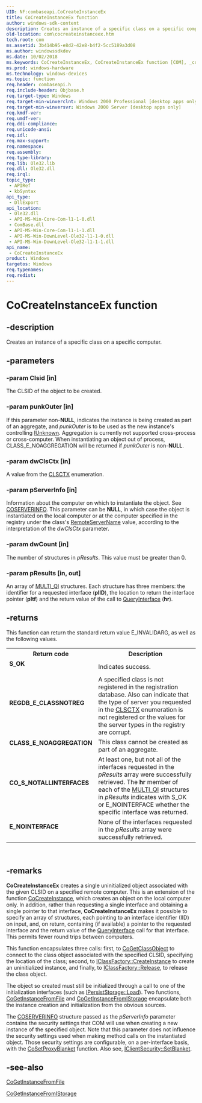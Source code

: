 ```yaml
---
UID: NF:combaseapi.CoCreateInstanceEx
title: CoCreateInstanceEx function
author: windows-sdk-content
description: Creates an instance of a specific class on a specific computer.
old-location: com\cocreateinstanceex.htm
tech.root: com
ms.assetid: 3b414b95-e8d2-42e8-b4f2-5cc5189a3d08
ms.author: windowssdkdev
ms.date: 10/02/2018
ms.keywords: CoCreateInstanceEx, CoCreateInstanceEx function [COM], _com_CoCreateInstanceEx, com.cocreateinstanceex, combaseapi/CoCreateInstanceEx
ms.prod: windows-hardware
ms.technology: windows-devices
ms.topic: function
req.header: combaseapi.h
req.include-header: Objbase.h
req.target-type: Windows
req.target-min-winverclnt: Windows 2000 Professional [desktop apps only]
req.target-min-winversvr: Windows 2000 Server [desktop apps only]
req.kmdf-ver: 
req.umdf-ver: 
req.ddi-compliance: 
req.unicode-ansi: 
req.idl: 
req.max-support: 
req.namespace: 
req.assembly: 
req.type-library: 
req.lib: Ole32.lib
req.dll: Ole32.dll
req.irql: 
topic_type:
 - APIRef
 - kbSyntax
api_type:
 - DllExport
api_location:
 - Ole32.dll
 - API-MS-Win-Core-Com-l1-1-0.dll
 - ComBase.dll
 - API-MS-Win-Core-Com-l1-1-1.dll
 - API-MS-Win-DownLevel-Ole32-l1-1-0.dll
 - API-MS-Win-DownLevel-Ole32-l1-1-1.dll
api_name:
 - CoCreateInstanceEx
product: Windows
targetos: Windows
req.typenames: 
req.redist: 
---
```


# CoCreateInstanceEx function


## -description


Creates an instance of a specific class on a specific computer.


## -parameters




### -param Clsid [in]

The CLSID of the object to be created.


### -param punkOuter [in]

If this parameter non-<b>NULL</b>, indicates the instance is being created as part of an aggregate, and <i>punkOuter</i> is to be used as the new instance's controlling <a href="https://msdn.microsoft.com/33f1d79a-33fc-4ce5-a372-e08bda378332">IUnknown</a>. Aggregation is currently not supported cross-process or cross-computer. When instantiating an object out of process, CLASS_E_NOAGGREGATION will be returned if <i>punkOuter</i> is non-<b>NULL</b>.


### -param dwClsCtx [in]

A value from the <a href="https://msdn.microsoft.com/dcb82ff2-56e4-4c7e-a621-7ffd0f1a9d8e">CLSCTX</a> enumeration.


### -param pServerInfo [in]

Information about the computer on which to instantiate the object. See <a href="https://msdn.microsoft.com/88c94a7f-5cf0-4d61-833f-91cba45d8624">COSERVERINFO</a>. This parameter can be <b>NULL</b>, in which case the object is instantiated on the local computer or at the computer specified in the registry under the class's <a href="https://msdn.microsoft.com/0413564e-e8ba-4e6e-ad29-62997c63aab3">RemoteServerName</a> value, according to the interpretation of the <i>dwClsCtx</i> parameter.


### -param dwCount [in]

The number of structures in <i>pResults</i>. This value must be greater than 0.


### -param pResults [in, out]

An array of <a href="https://msdn.microsoft.com/845040c9-fad4-4ac8-856d-d35edbf48ec9">MULTI_QI</a> structures. Each structure has three members: the identifier for a requested interface (<b>pIID</b>), the location to return the interface pointer (<b>pItf</b>) and the return value of the call to <a href="https://msdn.microsoft.com/54d5ff80-18db-43f2-b636-f93ac053146d">QueryInterface</a> (<b>hr</b>).


## -returns



This function can return the standard return value E_INVALIDARG, as well as the following values.

<table>
<tr>
<th>Return code</th>
<th>Description</th>
</tr>
<tr>
<td width="40%">
<dl>
<dt><b>S_OK</b></dt>
</dl>
</td>
<td width="60%">
Indicates success.

</td>
</tr>
<tr>
<td width="40%">
<dl>
<dt><b>REGDB_E_CLASSNOTREG</b></dt>
</dl>
</td>
<td width="60%">
A specified class is not registered in the registration database. Also can indicate that the type of server you requested in the <a href="https://msdn.microsoft.com/dcb82ff2-56e4-4c7e-a621-7ffd0f1a9d8e">CLSCTX</a> enumeration is not registered or the values for the server types in the registry are corrupt.

</td>
</tr>
<tr>
<td width="40%">
<dl>
<dt><b>CLASS_E_NOAGGREGATION</b></dt>
</dl>
</td>
<td width="60%">
This class cannot be created as part of an aggregate.

</td>
</tr>
<tr>
<td width="40%">
<dl>
<dt><b>CO_S_NOTALLINTERFACES</b></dt>
</dl>
</td>
<td width="60%">
At least one, but not all of the interfaces requested in the <i>pResults</i> array were successfully retrieved. The <b>hr</b> member of each of the <a href="https://msdn.microsoft.com/845040c9-fad4-4ac8-856d-d35edbf48ec9">MULTI_QI</a> structures in <i>pResults</i> indicates with S_OK or E_NOINTERFACE whether the specific interface was returned.

</td>
</tr>
<tr>
<td width="40%">
<dl>
<dt><b>E_NOINTERFACE</b></dt>
</dl>
</td>
<td width="60%">
None of the interfaces requested in the <i>pResults</i> array were successfully retrieved.

</td>
</tr>
</table>
 




## -remarks



<b>CoCreateInstanceEx</b> creates a single uninitialized object associated with the given CLSID on a specified remote computer. This is an extension of the function <a href="https://msdn.microsoft.com/7295a55b-12c7-4ed0-a7a4-9ecee16afdec">CoCreateInstance</a>, which creates an object on the local computer only. In addition, rather than requesting a single interface and obtaining a single pointer to that interface, <b>CoCreateInstanceEx</b> makes it possible to specify an array of structures, each pointing to an interface identifier (IID) on input, and, on return, containing (if available) a pointer to the requested interface and the return value of the <a href="https://msdn.microsoft.com/54d5ff80-18db-43f2-b636-f93ac053146d">QueryInterface</a> call for that interface. This permits fewer round trips between computers.

This function encapsulates three calls: first, to <a href="https://msdn.microsoft.com/65e758ce-50a4-49e8-b3b2-0cd148d2781a">CoGetClassObject</a> to connect to the class object associated with the specified CLSID, specifying the location of the class; second, to <a href="https://msdn.microsoft.com/45d34150-9e0b-4a76-a784-c81434ec73b8">IClassFactory::CreateInstance</a> to create an uninitialized instance, and finally, to <a href="https://msdn.microsoft.com/4b494c6f-f0ee-4c35-ae45-ed956f40dc7a">IClassFactory::Release</a>, to release the class object. 



The object so created must still be initialized through a call to one of the initialization interfaces (such as <a href="https://msdn.microsoft.com/34379b8d-4e00-49cd-9fd1-65f88746c61a">IPersistStorage::Load</a>). Two functions, <a href="https://msdn.microsoft.com/f8a22f5f-a21f-49e7-bd6c-ca987206ee46">CoGetInstanceFromFile</a> and <a href="https://msdn.microsoft.com/6a77770c-b7e1-4d29-9c4b-331b5950a635">CoGetInstanceFromIStorage</a> encapsulate both the instance creation and initialization from the obvious sources.

The <a href="https://msdn.microsoft.com/88c94a7f-5cf0-4d61-833f-91cba45d8624">COSERVERINFO</a> structure passed as the <i>pServerInfo</i> parameter contains the security settings that COM will use when creating a new instance of the specified object. Note that this parameter does not influence the security settings used when making method calls on the instantiated object. Those security settings are configurable, on a per-interface basis, with the <a href="https://msdn.microsoft.com/c2e5e681-8fa5-4b02-b59d-ba796eb0dccf">CoSetProxyBlanket</a> function. Also see, <a href="https://msdn.microsoft.com/adb35089-2846-4782-8c96-d3d1e14beed9">IClientSecurity::SetBlanket</a>.





## -see-also




<a href="https://msdn.microsoft.com/f8a22f5f-a21f-49e7-bd6c-ca987206ee46">CoGetInstanceFromFile</a>



<a href="https://msdn.microsoft.com/6a77770c-b7e1-4d29-9c4b-331b5950a635">CoGetInstanceFromIStorage</a>
 

 

